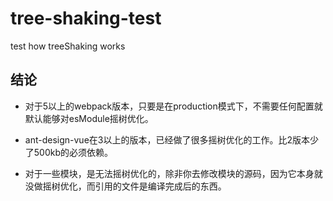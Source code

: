 # tree-shaking-test
test how treeShaking works

## 结论

+ 对于5以上的webpack版本，只要是在production模式下，不需要任何配置就默认能够对esModule摇树优化。

+ ant-design-vue在3以上的版本，已经做了很多摇树优化的工作。比2版本少了500kb的必须依赖。

+ 对于一些模块，是无法摇树优化的，除非你去修改模块的源码，因为它本身就没做摇树优化，而引用的文件是编译完成后的东西。